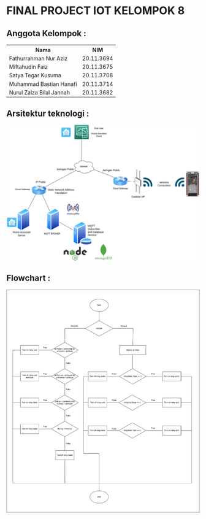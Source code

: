 <h1>FINAL PROJECT IOT KELOMPOK 8</h1>

<h2>Anggota Kelompok : </h2>

<table>
    <tr>
        <th>Nama</th>
        <th>NIM</th>
    </tr>
    <tr>
        <td>Fathurrahman Nur Aziz</td>
        <td>20.11.3694</td>
    </tr>
    <tr>
        <td>Miftahudin Faiz</td>
        <td>20.11.3675</td>
    </tr>
    <tr>
        <td>Satya Tegar Kusuma</td>
        <td>20.11.3708</td>
    </tr>
    <tr>
        <td>Muhammad Bastian Hanafi</td>
        <td>20.11.3714</td>
    </tr>
    <tr>
        <td>Nurul Zalza Bilal Jannah</td>
        <td>20.11.3682</td>
    </tr>
</table>

<h2>Arsitektur teknologi : </h2>

![Alt text](./ARCHITECTURE/architecture_technology.png?raw=true "ARCHITECTURE TECHNOLOGY")


<h2>Flowchart : </h2>

![Alt text](./ARCHITECTURE/diagram_alur.png?raw=true "FLOW DIAGRAM")
